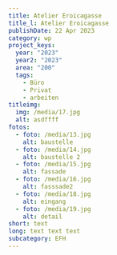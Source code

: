 ```yaml
---
title: Atelier Eroicagasse
title_l: Atelier Eroicagasse
publishDate: 22 Apr 2023
category: wp
project_keys:
  year: "2023"
  year2: "2023"
  area: "200"
  tags:
    - Büro
    - Privat
    - arbeiten
titleimg:
  img: /media/17.jpg
  alt: asdffff
fotos:
  - foto: /media/13.jpg
    alt: baustelle
  - foto: /media/14.jpg
    alt: baustelle 2
  - foto: /media/15.jpg
    alt: fassade
  - foto: /media/16.jpg
    alt: fasssade2
  - foto: /media/18.jpg
    alt: eingang
  - foto: /media/19.jpg
    alt: detail
short: text
long: text text text
subcategory: EFH
---
```

